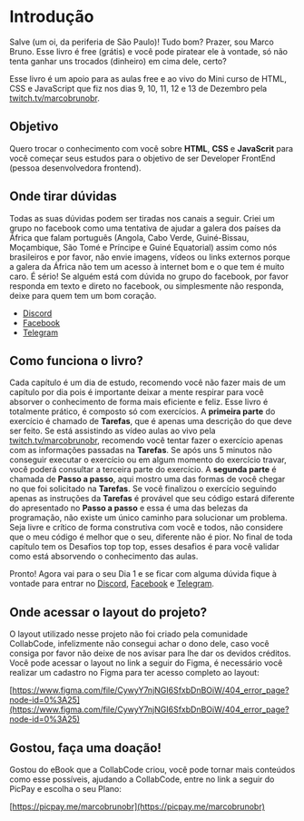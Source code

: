 # Introdução

Salve (um oi, da periferia de São Paulo)! Tudo bom? Prazer, sou Marco Bruno. Esse livro é free (grátis) e você pode piratear ele à vontade, só não tenta ganhar uns trocados (dinheiro) em cima dele, certo?

Esse livro é um apoio para as aulas free e ao vivo do Mini curso de HTML, CSS e JavaScript que fiz nos dias 9, 10, 11, 12 e 13 de Dezembro pela [twitch.tv/marcobrunobr](https://twitch.tv/marcobrunobr).

## Objetivo

Quero trocar o conhecimento com você sobre **HTML**, **CSS** e **JavaScrit** para você começar seus estudos para o objetivo de ser Developer FrontEnd (pessoa desenvolvedora frontend).

## Onde tirar dúvidas

Todas as suas dúvidas podem ser tiradas nos canais a seguir. Criei um grupo no facebook como uma tentativa de ajudar a galera dos países da África que falam português (Angola, Cabo Verde, Guiné-Bissau, Moçambique, São Tomé e Príncipe e Guiné Equatorial) assim como nós brasileiros e por favor, não envie imagens, vídeos ou links externos porque a galera da África não tem um acesso à internet bom e o que tem é muito caro. É sério! Se alguém está com dúvida no grupo do facebook, por favor responda em texto e direto no facebook, ou simplesmente não responda, deixe para quem tem um bom coração.

- [Discord](http://bit.ly/discord-collabcode)
- [Facebook](http://bit.ly/face-html-css-javascript)
- [Telegram](http://bit.ly/telegram-collabcode)

## Como funciona o livro?

Cada capítulo é um dia de estudo, recomendo você não fazer mais de um capítulo por dia pois é importante deixar a mente respirar para você absorver o conhecimento de forma mais eficiente e feliz.
Esse livro é totalmente prático, é composto só com exercícios.
A **primeira parte** do exercício é chamado de **Tarefas**, que é apenas uma descrição do que deve ser feito. Se está assistindo as vídeo aulas ao vivo pela [twitch.tv/marcobrunobr](https://twitch.tv/marcobrunobr), recomendo você tentar fazer o exercício apenas com as informações passadas na **Tarefas**. Se após uns 5 minutos não conseguir executar o exercício ou em algum momento do exercício travar, você poderá consultar a terceira parte do exercício.
A **segunda parte** é chamada de **Passo a passo**, aqui mostro uma das formas de você chegar no que foi solicitado na **Tarefas**. Se você finalizou o exercício seguindo apenas as instruções da **Tarefas** é provável que seu código estará diferente do apresentado no **Passo a passo** e essa é uma das belezas da programação, não existe um único caminho para solucionar um problema. Seja livre e crítico de forma construtiva com você e todos, não considere que o meu código é melhor que o seu, diferente não é pior.
No final de toda capítulo tem os Desafios top top top, esses desafios é para você validar como está absorvendo o conhecimento das aulas.

Pronto! Agora vai para o seu Dia 1 e se ficar com alguma dúvida fique à vontade para entrar no [Discord](http://bit.ly/discord-collabcode), [Facebook](http://bit.ly/face-html-css-javascript) e [Telegram](http://bit.ly/telegram-collabcode).

<div class="page"/>

## Onde acessar o layout do projeto?

O layout utilizado nesse projeto não foi criado pela comunidade CollabCode, infelizmente não consegui achar o dono dele, caso você consiga por favor não deixe de nos avisar para lhe dar os devidos créditos. Você pode acessar o layout no link a seguir do Figma, é necessário você realizar um cadastro no Figma para ter acesso completo ao layout:

[https://www.figma.com/file/CywyY7njNGI6SfxbDnBOiW/404_error_page?node-id=0%3A25](https://www.figma.com/file/CywyY7njNGI6SfxbDnBOiW/404_error_page?node-id=0%3A25)

## Gostou, faça uma doação!

Gostou do eBook que a CollabCode criou, você pode tornar mais conteúdos como esse possíveis, ajudando a CollabCode, entre no link a seguir do PicPay e escolha o seu Plano:

[https://picpay.me/marcobrunobr](https://picpay.me/marcobrunobr)

<div class="page"/>

